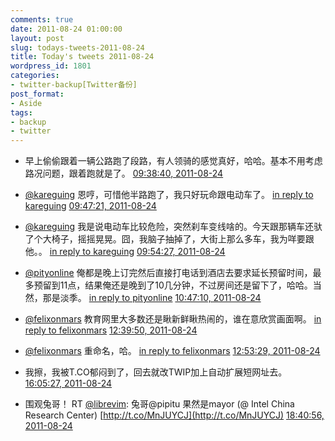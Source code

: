 ```yaml
---
comments: true
date: 2011-08-24 01:00:00
layout: post
slug: todays-tweets-2011-08-24
title: Today's tweets 2011-08-24
wordpress_id: 1801
categories:
- twitter-backup[Twitter备份]
post_format:
- Aside
tags:
- backup
- twitter
---
```





  * 早上偷偷跟着一辆公路跑了段路，有人领骑的感觉真好，哈哈。基本不用考虑路况问题，跟着跑就是了。 [09:38:40, 2011-08-24](http://twitter.com/gfrog/statuses/106178576583368704)





  * [@kareguing](http://twitter.com/kareguing) 恩哼，可惜他半路跑了，我只好玩命跟电动车了。 [in reply to kareguing](http://twitter.com/kareguing/statuses/106178846121922560) [09:47:21, 2011-08-24](http://twitter.com/gfrog/statuses/106180765909397504)





  * [@kareguing](http://twitter.com/kareguing) 我是说电动车比较危险，突然刹车变线啥的。今天跟那辆车还驮了个大椅子，摇摇晃晃。囧，我脑子抽掉了，大街上那么多车，我为咩要跟他。。 [in reply to kareguing](http://twitter.com/kareguing/statuses/106181211520647168) [09:54:27, 2011-08-24](http://twitter.com/gfrog/statuses/106182549352624128)





  * [@pityonline](http://twitter.com/pityonline) 俺都是晚上订完然后直接打电话到酒店去要求延长预留时间，最多预留到11点，结果俺还是晚到了10几分钟，不过房间还是留下了，哈哈。当然，那是淡季。 [in reply to pityonline](http://twitter.com/pityonline/statuses/106193758059634688) [10:47:10, 2011-08-24](http://twitter.com/gfrog/statuses/106195817999761408)





  * [@felixonmars](http://twitter.com/felixonmars) 教育网里大多数还是瞅新鲜瞅热闹的，谁在意欣赏画面啊。 [in reply to felixonmars](http://twitter.com/felixonmars/statuses/106223466583293952) [12:39:50, 2011-08-24](http://twitter.com/gfrog/statuses/106224172593721345)





  * [@felixonmars](http://twitter.com/felixonmars) 重命名，哈。 [in reply to felixonmars](http://twitter.com/felixonmars/statuses/106226735372177408) [12:53:29, 2011-08-24](http://twitter.com/gfrog/statuses/106227607493820416)





  * 我擦，我被T.CO郁闷到了，回去就改TWIP加上自动扩展短网址去。 [16:05:27, 2011-08-24](http://twitter.com/gfrog/statuses/106275913934704640)





  * 围观兔哥！ RT [@librevim](http://twitter.com/librevim): 兔哥@pipitu 果然是mayor (@ Intel China Research Center) [http://t.co/MnJUYCJ](http://t.co/MnJUYCJ) [18:40:56, 2011-08-24](http://twitter.com/gfrog/statuses/106315044639354880)




